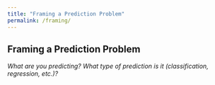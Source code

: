 ```yaml
---
title: "Framing a Prediction Problem"
permalink: /framing/
---
```


## Framing a Prediction Problem

*What are you predicting? What type of prediction is it (classification, regression, etc.)?*
